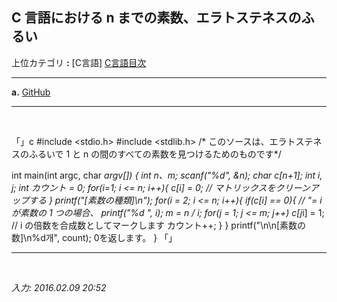 ## **C 言語における n までの素数、エラトステネスのふるい**

上位カテゴリ **:** [C言語] [C言語目次](https://jb243.github.io/pages/5802)

---

**a.** [GitHub](https://github.com/JB243/nate9389/blob/main/C/Eratosthenes'%20Sieve%20for%20n)

---

<br>

「」c
#include <stdio.h>
#include <stdlib.h>
/* このソースは、エラトステネスのふるいで 1 と n の間のすべての素数を見つけるためのものです*/

int main(int argc, char *argv[]) {
int n、m;
scanf("%d", &n);
char c[n+1];
int i, j;
int カウント = 0;
for(i=1; i <= n; i++){
c[i] = 0; // マトリックスをクリーンアップする
}
printf("[素数の種類]\n");
for(i = 2; i <= n; i++){
if(c[i] == 0){ // "= i が素数の 1 つの場合、
printf("%d ", i);
m = n / i;
for(j = 1; j <= m; j++) c[j*i] = 1; // i の倍数を合成数としてマークします
カウント++;
}
}
printf("\n\n[素数の数]\n%d개", count);
0を返します。
}
「」

---

<br>

*入力: 2016.02.09 20:52*
